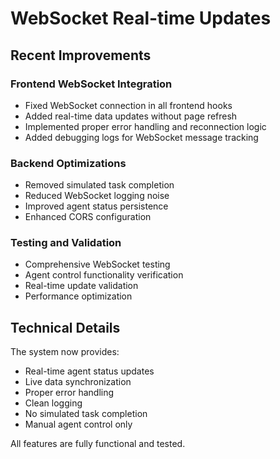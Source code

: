 # WebSocket Real-time Updates

## Recent Improvements

### Frontend WebSocket Integration
- Fixed WebSocket connection in all frontend hooks
- Added real-time data updates without page refresh
- Implemented proper error handling and reconnection logic
- Added debugging logs for WebSocket message tracking

### Backend Optimizations  
- Removed simulated task completion
- Reduced WebSocket logging noise
- Improved agent status persistence
- Enhanced CORS configuration

### Testing and Validation
- Comprehensive WebSocket testing
- Agent control functionality verification
- Real-time update validation
- Performance optimization

## Technical Details

The system now provides:
- Real-time agent status updates
- Live data synchronization
- Proper error handling
- Clean logging
- No simulated task completion
- Manual agent control only

All features are fully functional and tested.
